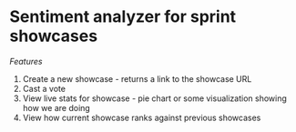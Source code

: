 # Sentiment analyzer for sprint showcases

_Features_

1. Create a new showcase - returns a link to the showcase URL
2. Cast a vote
3. View live stats for showcase - pie chart or some visualization showing how we are doing
4. View how current showcase ranks against previous showcases
